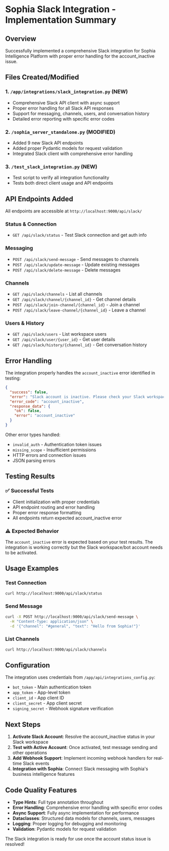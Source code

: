 # Sophia Slack Integration - Implementation Summary

## Overview

Successfully implemented a comprehensive Slack integration for Sophia Intelligence Platform with proper error handling for the account_inactive issue.

## Files Created/Modified

### 1. `/app/integrations/slack_integration.py` (NEW)

- Comprehensive Slack API client with async support
- Proper error handling for all Slack API responses
- Support for messaging, channels, users, and conversation history
- Detailed error reporting with specific error codes

### 2. `/sophia_server_standalone.py` (MODIFIED)

- Added 9 new Slack API endpoints
- Added proper Pydantic models for request validation
- Integrated Slack client with comprehensive error handling

### 3. `/test_slack_integration.py` (NEW)

- Test script to verify all integration functionality
- Tests both direct client usage and API endpoints

## API Endpoints Added

All endpoints are accessible at `http://localhost:9000/api/slack/`

### Status & Connection

- `GET /api/slack/status` - Test Slack connection and get auth info

### Messaging

- `POST /api/slack/send-message` - Send messages to channels
- `POST /api/slack/update-message` - Update existing messages
- `POST /api/slack/delete-message` - Delete messages

### Channels

- `GET /api/slack/channels` - List all channels
- `GET /api/slack/channel/{channel_id}` - Get channel details
- `POST /api/slack/join-channel/{channel_id}` - Join a channel
- `POST /api/slack/leave-channel/{channel_id}` - Leave a channel

### Users & History

- `GET /api/slack/users` - List workspace users
- `GET /api/slack/user/{user_id}` - Get user details
- `GET /api/slack/history/{channel_id}` - Get conversation history

## Error Handling

The integration properly handles the `account_inactive` error identified in testing:

```json
{
  "success": false,
  "error": "Slack account is inactive. Please check your Slack workspace status and bot permissions.",
  "error_code": "account_inactive",
  "response_data": {
    "ok": false,
    "error": "account_inactive"
  }
}
```

Other error types handled:

- `invalid_auth` - Authentication token issues
- `missing_scope` - Insufficient permissions
- HTTP errors and connection issues
- JSON parsing errors

## Testing Results

### ✅ Successful Tests

- Client initialization with proper credentials
- API endpoint routing and error handling
- Proper error response formatting
- All endpoints return expected account_inactive error

### ⚠️ Expected Behavior

The `account_inactive` error is expected based on your test results. The integration is working correctly but the Slack workspace/bot account needs to be activated.

## Usage Examples

### Test Connection

```bash
curl http://localhost:9000/api/slack/status
```

### Send Message

```bash
curl -X POST http://localhost:9000/api/slack/send-message \
  -H "Content-Type: application/json" \
  -d '{"channel": "#general", "text": "Hello from Sophia!"}'
```

### List Channels

```bash
curl http://localhost:9000/api/slack/channels
```

## Configuration

The integration uses credentials from `/app/api/integrations_config.py`:

- `bot_token` - Main authentication token
- `app_token` - App-level token
- `client_id` - App client ID
- `client_secret` - App client secret
- `signing_secret` - Webhook signature verification

## Next Steps

1. **Activate Slack Account**: Resolve the account_inactive status in your Slack workspace
2. **Test with Active Account**: Once activated, test message sending and other operations
3. **Add Webhook Support**: Implement incoming webhook handlers for real-time Slack events
4. **Integration with Sophia**: Connect Slack messaging with Sophia's business intelligence features

## Code Quality Features

- **Type Hints**: Full type annotation throughout
- **Error Handling**: Comprehensive error handling with specific error codes
- **Async Support**: Fully async implementation for performance
- **Dataclasses**: Structured data models for channels, users, messages
- **Logging**: Proper logging for debugging and monitoring
- **Validation**: Pydantic models for request validation

The Slack integration is ready for use once the account status issue is resolved!
